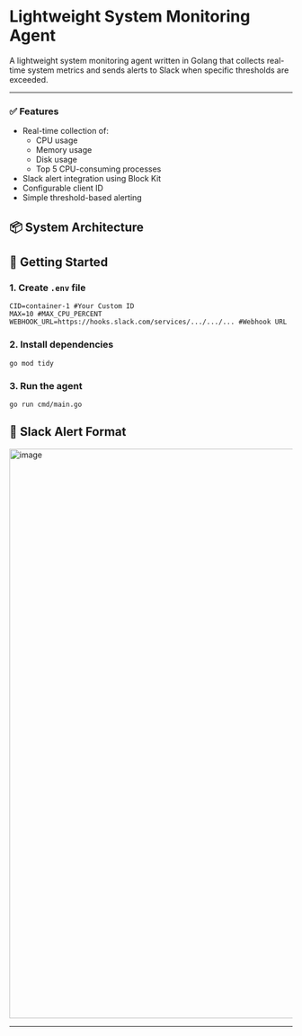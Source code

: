 # Lightweight System Monitoring Agent

A lightweight system monitoring agent written in Golang that collects real-time system metrics and sends alerts to Slack when specific thresholds are exceeded.

---

### ✅ Features

- Real-time collection of:
  - CPU usage
  - Memory usage
  - Disk usage
  - Top 5 CPU-consuming processes
- Slack alert integration using Block Kit
- Configurable client ID
- Simple threshold-based alerting

## 📦 System Architecture

## 🚀 Getting Started

### 1. Create `.env` file

```env
CID=container-1 #Your Custom ID
MAX=10 #MAX_CPU_PERCENT
WEBHOOK_URL=https://hooks.slack.com/services/.../.../... #Webhook URL
```

### 2. Install dependencies
```go mod tidy```

### 3. Run the agent
```go run cmd/main.go```

## 🔔 Slack Alert Format
<img width="1014" alt="image" src="https://github.com/user-attachments/assets/8a967afc-1a15-4aa1-8035-6b77234e88d5" />

---
